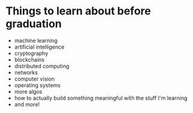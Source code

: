 # Things to learn about before graduation

- machine learning
- artificial intelligence
- cryptography
- blockchains
- distributed computing
- networks
- computer vision
- operating systems
- more algos
- how to actually build something meaningful with the stuff I'm learning
- and more!